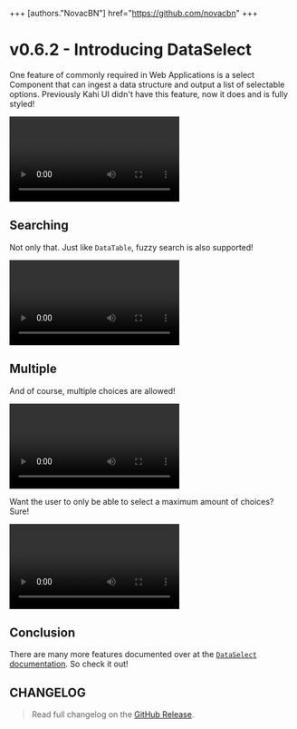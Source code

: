+++
[authors."NovacBN"]
href="https://github.com/novacbn"
+++

# v0.6.2 - Introducing DataSelect

One feature of commonly required in Web Applications is a select Component that can ingest a data structure and output a list of selectable options. Previously Kahi UI didn't have this feature, now it does and is fully styled!

![DataSelect Preview](/assets/videos/blog/2022-03/0.6.2-introducing-dataselect/kahi-ui-dataselect-preview.webm)

## Searching

Not only that. Just like `DataTable`, fuzzy search is also supported!

![DataSelect Fuzzy Search](/assets/videos/blog/2022-03/0.6.2-introducing-dataselect/kahi-ui-dataselect-filter.webm)

## Multiple

And of course, multiple choices are allowed!

![DataSelect Multiple Choice](/assets/videos/blog/2022-03/0.6.2-introducing-dataselect/kahi-ui-dataselect-multiple.webm)

Want the user to only be able to select a maximum amount of choices? Sure!

![DataSelect Multiple Maximum Choices](/assets/videos/blog/2022-03/0.6.2-introducing-dataselect/kahi-ui-dataselect-max.webm)

## Conclusion

There are many more features documented over at the [`DataSelect` documentation](../../docs/widgets/dataselect.md). So check it out!

## CHANGELOG

> Read full changelog on the [GitHub Release](https://github.com/novacbn/kahi-ui/releases/tag/v0.6.2).
